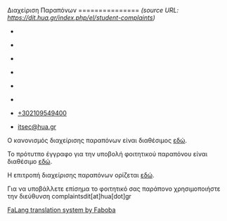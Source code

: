 Διαχείριση Παραπόνων
===============    *(source URL: https://dit.hua.gr/index.php/el/student-complaints)*

*   [](https://www.facebook.com/ditharokopio)
*   [](https://www.youtube.com/channel/UCEHkYirpXF1nSLxDCrfDZ4A)
*   [](https://www.linkedin.com/company/77699385)
*   [](https://www.instagram.com/dithua)

*   [](https://dit.hua.gr/index.php/el/student-complaints)
*   [](https://dit.hua.gr/index.php/en/student-complaints)

*   [+302109549400](tel:+302109549400)
*   [itsec@hua.gr](mailto:itsec@hua.gr)

Ο κανονισμός διαχείρισης παραπόνων είναι διαθέσιμος [εδώ](https://dit.hua.gr/images/2023/%CE%9A%CE%B1%CE%BD%CE%BF%CE%BD%CE%B9%CF%83%CE%BC%CF%8C%CF%82_%CE%94%CE%B9%CE%B1%CF%87%CE%B5%CE%AF%CF%81%CE%B9%CF%83%CE%B7%CF%82_%CE%A0%CE%B1%CF%81%CE%B1%CF%80%CF%8C%CE%BD%CF%89%CE%BD.pdf).

Το πρότυτπο έγγραφο για την υποβολή φοιτητικού παραπόνου είναι διαθέσιμο [εδώ](https://dit.hua.gr/images/2023/%CE%88%CE%BD%CF%84%CF%85%CF%80%CE%BF_%CE%A5%CF%80%CE%BF%CE%B2%CE%BF%CE%BB%CE%AE%CF%82_%CE%A0%CE%B1%CF%81%CE%B1%CF%80%CF%8C%CE%BD%CE%BF%CF%85.docx).

Η επιτροπή διαχείρισης παραπόνων ορίζεται [εδώ](https://dit.hua.gr/index.php/el/department-gr/governance).

Για να υποβάλλετε επίσημα το φοιτητικό σας παράπονο χρησιμοποιήστε την διεύθυνση complaintsdit\[at\]hua\[dot\]gr

[FaLang translation system by Faboba](http://www.faboba.com/ "Faboba : Création de composantJoomla")

[](https://dit.hua.gr/index.php/el/student-complaints#)
